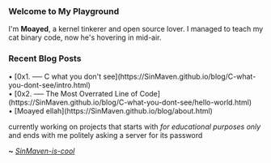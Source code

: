 ### Welcome to My Playground

I'm **Moayed**, a kernel tinkerer and open source lover. I managed to teach my cat binary code, now he's hovering in mid-air.

### Recent Blog Posts

<!-- blog starts --> • [0x1. ── C what you don't see](https://SinMaven.github.io/blog/C-what-you-dont-see/intro.html)<br> • [0x2. ── The Most Overrated Line of Code](https://SinMaven.github.io/blog/C-what-you-dont-see/hello-world.html)<br> • [Moayed ellah](https://SinMaven.github.io/blog/about.html)<!-- blog ends --> 

currently working on projects that starts with _for educational purposes only_ and ends with me politely asking a server for its password

**~** [_SinMaven-is-cool_](https://0xrinx.github.io/)
